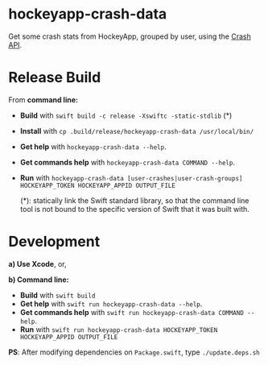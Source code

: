 # hockeyapp-crash-data
Get some crash stats from HockeyApp, grouped by user, using the [Crash API](https://support.hockeyapp.net/kb/api/api-crashes).


# Release Build

From **command line:**

- **Build** with `swift build -c release -Xswiftc -static-stdlib` (\*)
- **Install** with `cp .build/release/hockeyapp-crash-data /usr/local/bin/`
- **Get help** with `hockeyapp-crash-data --help`.
- **Get commands help** with `hockeyapp-crash-data COMMAND --help`.
- **Run** with `hockeyapp-crash-data [user-crashes|user-crash-groups] HOCKEYAPP_TOKEN HOCKEYAPP_APPID OUTPUT_FILE`

  (\*): statically link the Swift standard library, so that the command line tool is not bound to the specific version of Swift that it was built with.


# Development

**a) Use Xcode**, or, 

**b) Command line:**

- **Build** with `swift build`
- **Get help** with `swift run hockeyapp-crash-data --help`.
- **Get commands help** with `swift run hockeyapp-crash-data COMMAND --help`.
- **Run** with `swift run hockeyapp-crash-data HOCKEYAPP_TOKEN HOCKEYAPP_APPID OUTPUT_FILE`

**PS**: After modifying dependencies on `Package.swift`, type `./update.deps.sh`